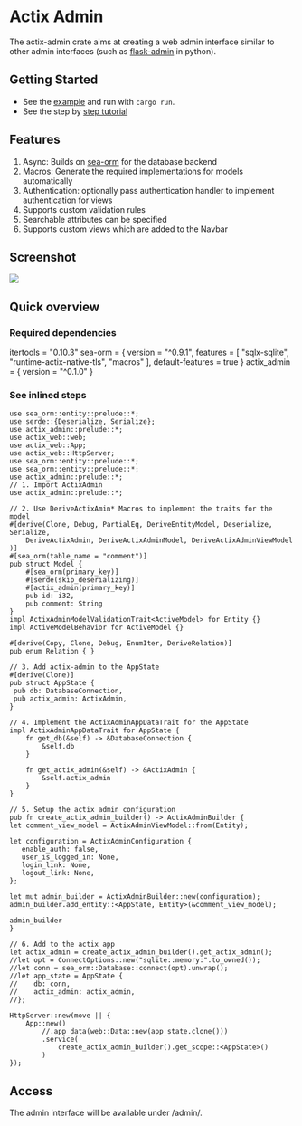  # Actix Admin

 The actix-admin crate aims at creating a web admin interface similar to other admin interfaces (such as [flask-admin](https://github.com/flask-admin/flask-admin) in python).
 
 ## Getting Started
 
 * See the [example](https://github.com/mgugger/actix-admin/tree/main/example) and run with ```cargo run```.
 * See the step by [step tutorial](https://github.com/mgugger/actix-admin/tree/main/example/StepbyStep.md) 

 ## Features
 1. Async: Builds on [sea-orm](https://crates.io/crates/sea-orm) for the database backend
 2. Macros: Generate the required implementations for models automatically
 3. Authentication: optionally pass authentication handler to implement authentication for views
 4. Supports custom validation rules
 5. Searchable attributes can be specified
 6. Supports custom views which are added to the Navbar
 
 ## Screenshot
 
 <img src="https://raw.githubusercontent.com/mgugger/actix-admin/main/static/Screenshot.png"/>
 
 ## Quick overview
 
 ### Required dependencies
 itertools = "0.10.3"
 sea-orm = { version = "^0.9.1", features = [ "sqlx-sqlite", "runtime-actix-native-tls", "macros" ], default-features = true }
 actix_admin = { version = "^0.1.0" }
 
 ### See inlined steps
 ```
 use sea_orm::entity::prelude::*;
 use serde::{Deserialize, Serialize};
 use actix_admin::prelude::*;
 use actix_web::web;
 use actix_web::App;
 use actix_web::HttpServer;
 use sea_orm::entity::prelude::*;
 use sea_orm::entity::prelude::*;
 use actix_admin::prelude::*;
 // 1. Import ActixAdmin
 use actix_admin::prelude::*;
 
 // 2. Use DeriveActixAmin* Macros to implement the traits for the model
 #[derive(Clone, Debug, PartialEq, DeriveEntityModel, Deserialize, Serialize, 
     DeriveActixAdmin, DeriveActixAdminModel, DeriveActixAdminViewModel
 )]
 #[sea_orm(table_name = "comment")]
 pub struct Model {
     #[sea_orm(primary_key)]
     #[serde(skip_deserializing)]
     #[actix_admin(primary_key)]
     pub id: i32,
     pub comment: String
 }
 impl ActixAdminModelValidationTrait<ActiveModel> for Entity {}
 impl ActiveModelBehavior for ActiveModel {}
 
 #[derive(Copy, Clone, Debug, EnumIter, DeriveRelation)]
 pub enum Relation { }
 
 // 3. Add actix-admin to the AppState
 #[derive(Clone)]
 pub struct AppState {
  pub db: DatabaseConnection,
  pub actix_admin: ActixAdmin,
 }
 
 // 4. Implement the ActixAdminAppDataTrait for the AppState
 impl ActixAdminAppDataTrait for AppState {
     fn get_db(&self) -> &DatabaseConnection {
         &self.db
     }
 
     fn get_actix_admin(&self) -> &ActixAdmin {
         &self.actix_admin
     }
 }

 // 5. Setup the actix admin configuration
 pub fn create_actix_admin_builder() -> ActixAdminBuilder {
 let comment_view_model = ActixAdminViewModel::from(Entity);

 let configuration = ActixAdminConfiguration {
    enable_auth: false,
    user_is_logged_in: None,
    login_link: None,
    logout_link: None,
 };

 let mut admin_builder = ActixAdminBuilder::new(configuration);
 admin_builder.add_entity::<AppState, Entity>(&comment_view_model);

 admin_builder
 }
 
 // 6. Add to the actix app
 let actix_admin = create_actix_admin_builder().get_actix_admin();
 //let opt = ConnectOptions::new("sqlite::memory:".to_owned());
 //let conn = sea_orm::Database::connect(opt).unwrap();
 //let app_state = AppState {
 //    db: conn,
 //    actix_admin: actix_admin,
 //};
 
 HttpServer::new(move || {
     App::new()
         //.app_data(web::Data::new(app_state.clone()))
         .service(
             create_actix_admin_builder().get_scope::<AppState>()
         )
 });
 ```
 
 ## Access
 The admin interface will be available under /admin/.